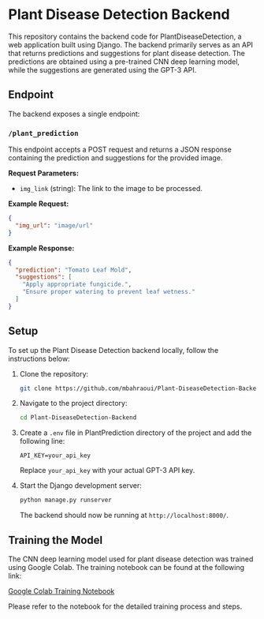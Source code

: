 # Plant Disease Detection Backend

This repository contains the backend code for PlantDiseaseDetection, a web application built using Django. The backend primarily serves as an API that returns predictions and suggestions for plant disease detection. The predictions are obtained using a pre-trained CNN deep learning model, while the suggestions are generated using the GPT-3 API.

## Endpoint

The backend exposes a single endpoint:

### `/plant_prediction`

This endpoint accepts a POST request and returns a JSON response containing the prediction and suggestions for the provided image.

**Request Parameters:**

- `img_link` (string): The link to the image to be processed.

**Example Request:**

```json
{
  "img_url": "image/url"
}
```

**Example Response:**

```json
{
  "prediction": "Tomato Leaf Mold",
  "suggestions": [
    "Apply appropriate fungicide.",
    "Ensure proper watering to prevent leaf wetness."
  ]
}
```

## Setup

To set up the Plant Disease Detection backend locally, follow the instructions below:

1. Clone the repository:

   ```bash
   git clone https://github.com/mbahraoui/Plant-DiseaseDetection-Backend.git
   ```

2. Navigate to the project directory:

   ```bash
   cd Plant-DiseaseDetection-Backend
   ```

3. Create a `.env` file in PlantPrediction directory of the project and add the following line:

   ```plaintext
   API_KEY=your_api_key
   ```

   Replace `your_api_key` with your actual GPT-3 API key.

4. Start the Django development server:

   ```bash
   python manage.py runserver
   ```

   The backend should now be running at `http://localhost:8000/`.

## Training the Model

The CNN deep learning model used for plant disease detection was trained using Google Colab. The training notebook can be found at the following link:

[Google Colab Training Notebook](https://colab.research.google.com/drive/166xQ-6AybNGNeDIcF3mbh2LI0Y3iFeAc?usp=sharing)

Please refer to the notebook for the detailed training process and steps.
